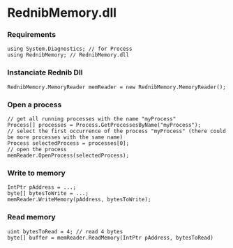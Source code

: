 # RednibMemory.dll

### Requirements
    using System.Diagnostics; // for Process
    using RednibMemory; // RednibMemory.dll

### Instanciate Rednib Dll
    RednibMemory.MemoryReader memReader = new RednibMemory.MemoryReader();
    
### Open a process
    // get all running processes with the name "myProcess"
    Process[] processes = Process.GetProcessesByName("myProcess");
    // select the first occurrence of the process "myProcess" (there could be more processes with the same name)
    Process selectedProcess = processes[0];
    // open the process
    memReader.OpenProcess(selectedProcess);

### Write to memory
    IntPtr pAddress = ...;
    byte[] bytesToWrite = ...;
    memReader.WriteMemory(pAddress, bytesToWrite);

### Read memory
    uint bytesToRead = 4; // read 4 bytes
    byte[] buffer = memReader.ReadMemory(IntPtr pAddress, bytesToRead)
